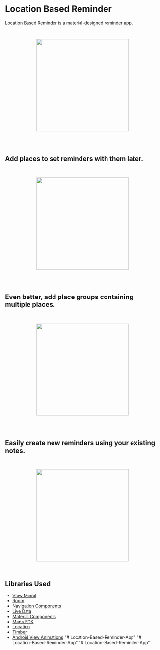 # Location Based Reminder

Location Based Reminder is a material-designed reminder app.

<br>

<p align="center">
  <img width="300" src="https://user-images.githubusercontent.com/36744634/73194149-c65c4380-413c-11ea-92a0-b9b5ff848bb5.gif">
</p>

<br><br>

## Add places to set reminders with them later.

<br>

<p align="center">
  <img width="300" src="https://user-images.githubusercontent.com/36744634/73194166-cceabb00-413c-11ea-8ec1-6c0f1e82fb2f.gif">
</p>

<br><br>

## Even better, add place groups containing multiple places.

<br>

<p align="center">
  <img width="300" src="https://user-images.githubusercontent.com/36744634/73194219-e3911200-413c-11ea-8748-530d1fc73ffe.gif">
</p>

<br><br>

## Easily create new reminders using your existing notes.

<br>

<p align="center">
  <img width="300" src="https://user-images.githubusercontent.com/36744634/73194231-eab82000-413c-11ea-8d35-7002be96f420.gif">
</p>

<br>

## Libraries Used

* [View Model](https://developer.android.com/topic/libraries/architecture/viewmodel)
* [Room](https://developer.android.com/topic/libraries/architecture/room)
* [Navigation Components](https://developer.android.com/guide/navigation)
* [Live Data](https://developer.android.com/topic/libraries/architecture/livedata)
* [Material Components](https://material.io/components/)
* [Maps SDK](https://developers.google.com/maps/documentation/android-sdk/intro)
* [Location](https://developers.google.com/android/reference/com/google/android/gms/location/package-summary)
* [Timber](https://github.com/JakeWharton/timber)
* [Android View Animations](https://github.com/daimajia/AndroidViewAnimations)
"# Location-Based-Reminder-App" 
"# Location-Based-Reminder-App" 
"# Location-Based-Reminder-App" 

